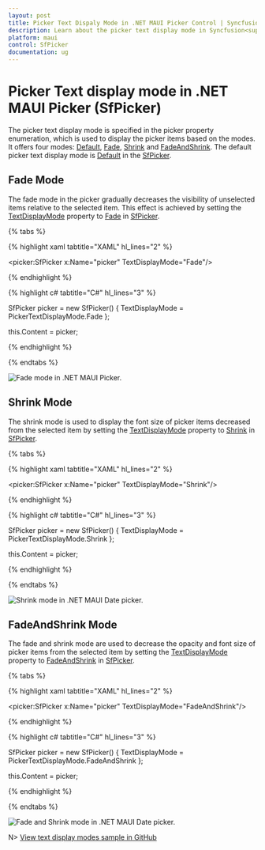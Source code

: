 ```yaml
---
layout: post
title: Picker Text Dispaly Mode in .NET MAUI Picker Control | Syncfusion<sup>&reg;</sup>
description: Learn about the picker text display mode in Syncfusion<sup>&reg;</sup> .NET MAUI Picker (SfPicker) control and its basic features.
platform: maui
control: SfPicker
documentation: ug
---
```


# Picker Text display mode in .NET MAUI Picker (SfPicker)

The picker text display mode is specified in the picker property enumeration, which is used to display the picker items based on the modes. It offers four modes: [Default](https://help.syncfusion.com/cr/maui/Syncfusion.Maui.Picker.PickerTextDisplayMode.html#Syncfusion_Maui_Picker_PickerTextDisplayMode_Default), [Fade](https://help.syncfusion.com/cr/maui/Syncfusion.Maui.Picker.PickerTextDisplayMode.html#Syncfusion_Maui_Picker_PickerTextDisplayMode_Fade), [Shrink](https://help.syncfusion.com/cr/maui/Syncfusion.Maui.Picker.PickerTextDisplayMode.html#Syncfusion_Maui_Picker_PickerTextDisplayMode_Shrink) and [FadeAndShrink](https://help.syncfusion.com/cr/maui/Syncfusion.Maui.Picker.PickerTextDisplayMode.html#Syncfusion_Maui_Picker_PickerTextDisplayMode_FadeAndShrink). The default picker text display mode is [Default](https://help.syncfusion.com/cr/maui/Syncfusion.Maui.Picker.PickerTextDisplayMode.html#Syncfusion_Maui_Picker_PickerTextDisplayMode_Default) in the [SfPicker](https://help.syncfusion.com/cr/maui/Syncfusion.Maui.Picker.SfPicker.html).

## Fade Mode

The fade mode in the picker gradually decreases the visibility of unselected items relative to the selected item. This effect is achieved by setting the [TextDisplayMode](https://help.syncfusion.com/cr/maui/Syncfusion.Maui.Picker.PickerBase.html#Syncfusion_Maui_Picker_PickerBase_TextDisplayMode) property to [Fade](https://help.syncfusion.com/cr/maui/Syncfusion.Maui.Picker.PickerTextDisplayMode.html#Syncfusion_Maui_Picker_PickerTextDisplayMode_Fade) in [SfPicker](https://help.syncfusion.com/cr/maui/Syncfusion.Maui.Picker.SfPicker.html).

{% tabs %}

{% highlight xaml tabtitle="XAML" hl_lines="2" %}

<picker:SfPicker x:Name="picker"
                 TextDisplayMode="Fade"/>

{% endhighlight %}

{% highlight c# tabtitle="C#" hl_lines="3" %}

SfPicker picker = new SfPicker()
{
    TextDisplayMode = PickerTextDisplayMode.Fade
};

this.Content = picker;

{% endhighlight %}

{% endtabs %}

![Fade mode in .NET MAUI Picker.](images/text-display-mode/picker-fade.png)

## Shrink Mode

The shrink mode is used to display the font size of picker items decreased from the selected item by setting the [TextDisplayMode](https://help.syncfusion.com/cr/maui/Syncfusion.Maui.Picker.PickerBase.html#Syncfusion_Maui_Picker_PickerBase_TextDisplayMode) property to [Shrink](https://help.syncfusion.com/cr/maui/Syncfusion.Maui.Picker.PickerTextDisplayMode.html#Syncfusion_Maui_Picker_PickerTextDisplayMode_Shrink) in [SfPicker](https://help.syncfusion.com/cr/maui/Syncfusion.Maui.Picker.SfPicker.html).

{% tabs %}

{% highlight xaml tabtitle="XAML" hl_lines="2" %}

<picker:SfPicker x:Name="picker"
                 TextDisplayMode="Shrink"/>

{% endhighlight %}

{% highlight c# tabtitle="C#" hl_lines="3" %}

SfPicker picker = new SfPicker()
{
    TextDisplayMode = PickerTextDisplayMode.Shrink
};

this.Content = picker;

{% endhighlight %}

{% endtabs %}

![Shrink mode in .NET MAUI Date picker.](images/text-display-mode/picker-shrink.png)

## FadeAndShrink Mode

The fade and shrink mode are used to decrease the opacity and font size of picker items from the selected item by setting the [TextDisplayMode](https://help.syncfusion.com/cr/maui/Syncfusion.Maui.Picker.PickerBase.html#Syncfusion_Maui_Picker_PickerBase_TextDisplayMode) property to [FadeAndShrink](https://help.syncfusion.com/cr/maui/Syncfusion.Maui.Picker.PickerTextDisplayMode.html#Syncfusion_Maui_Picker_PickerTextDisplayMode_FadeAndShrink) in [SfPicker](https://help.syncfusion.com/cr/maui/Syncfusion.Maui.Picker.SfPicker.html).

{% tabs %}

{% highlight xaml tabtitle="XAML" hl_lines="2" %}

<picker:SfPicker x:Name="picker"
                 TextDisplayMode="FadeAndShrink"/>

{% endhighlight %}

{% highlight c# tabtitle="C#" hl_lines="3" %}

SfPicker picker = new SfPicker()
{
    TextDisplayMode = PickerTextDisplayMode.FadeAndShrink
};

this.Content = picker;

{% endhighlight %}

{% endtabs %}

![Fade and Shrink mode in .NET MAUI Date picker.](images/text-display-mode/picker-fade-shrink.png)

N> [View text display modes sample in GitHub](https://github.com/SyncfusionExamples/How-to-show-the-picker-items-in-different-text-display-modes-in-maui-picker)

